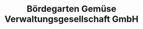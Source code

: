 ---
title: "Bördegarten Gemüse Verwaltungsgesellschaft GmbH"
url: /koethen-anhalt/boerdegarten-gemuese-verwaltungsgesellschaft-gmbh/
shop: Großhandel
---